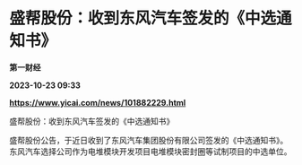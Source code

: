 # 盛帮股份：收到东风汽车签发的《中选通知书》
**第一财经**

**2023-10-23 09:33**

**https://www.yicai.com/news/101882229.html**

盛帮股份：收到东风汽车签发的《中选通知书》

盛帮股份公告，于近日收到了东风汽车集团股份有限公司签发的《中选通知书》。东风汽车选择公司作为电堆模块开发项目电堆模块密封圈等试制项目的中选单位。